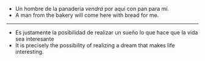 

- Un hombre de la panadería *vendrá* por aquí con pan para mí.
- A man from the bakery will come here with bread for me.

---

- Es justamente la posibilidad de realizar un sueño lo que hace que la vida sea interesante
- It is precisely the possibility of realizing a dream that makes life interesting.
